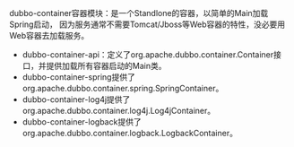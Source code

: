 dubbo-container容器模块：是一个Standlone的容器，以简单的Main加载Spring启动，
因为服务通常不需要Tomcat/Jboss等Web容器的特性，没必要用Web容器去加载服务。

- dubbo-container-api：定义了org.apache.dubbo.container.Container接口，并提供加载所有容器启动的Main类。
- dubbo-container-spring提供了org.apache.dubbo.container.spring.SpringContainer。
- dubbo-container-log4j提供了org.apache.dubbo.container.log4j.Log4jContainer。
- dubbo-container-logback提供了org.apache.dubbo.container.logback.LogbackContainer。